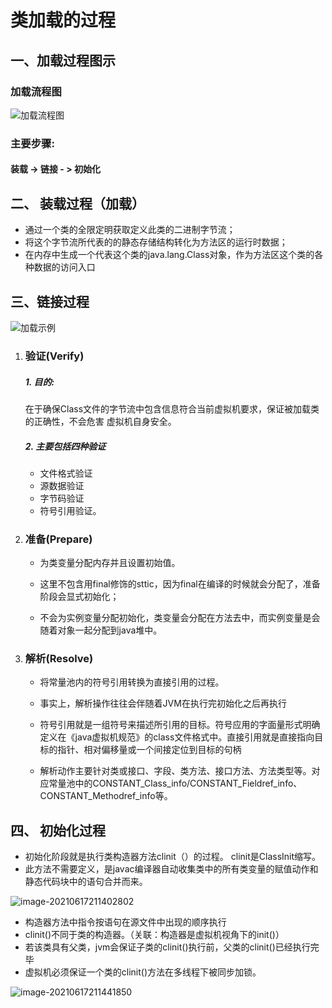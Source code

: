 # 类加载的过程

## 一、加载过程图示

### 加载流程图

![加载流程图](https://gitee.com/ShaoxiongDu/imageBed/raw/master/%E7%AC%AC02%E7%AB%A0_%E7%B1%BB%E7%9A%84%E5%8A%A0%E8%BD%BD%E8%BF%87%E7%A8%8B.jpg)

### 主要步骤:

#### 装载 -> 链接 - > 初始化

## 二、 装载过程（加载）

- 通过一个类的全限定明获取定义此类的二进制字节流；
- 将这个字节流所代表的的静态存储结构转化为方法区的运行时数据；
- 在内存中生成一个代表这个类的java.lang.Class对象，作为方法区这个类的各种数据的访问入口

## 三、链接过程

![加载示例](https://gitee.com/ShaoxiongDu/imageBed/raw/master/image-20210617145249791.png)

1. ### 验证(Verify)

   ##### 1. 目的:

   在于确保Class文件的字节流中包含信息符合当前虚拟机要求，保证被加载类的正确性，不会危害	虚拟机自身安全。

   ##### 2. 主要包括四种验证

   - 文件格式验证
   - 源数据验证
   - 字节码验证
   - 符号引用验证。

2. ### 准备(Prepare)

    - 为类变量分配内存并且设置初始值。

   - 这里不包含用final修饰的sttic，因为final在编译的时候就会分配了，准备阶段会显式初始化；
   - 不会为实例变量分配初始化，类变量会分配在方法去中，而实例变量是会随着对象一起分配到java堆中。

3. ### 解析(Resolve)

   - 将常量池内的符号引用转换为直接引用的过程。

   - 事实上，解析操作往往会伴随着JVM在执行完初始化之后再执行

   - 符号引用就是一组符号来描述所引用的目标。符号应用的字面量形式明确定义在《java虚拟机规范》的class文件格式中。直接引用就是直接指向目标的指针、相对偏移量或一个间接定位到目标的句柄

   - 解析动作主要针对类或接口、字段、类方法、接口方法、方法类型等。对应常量池中的CONSTANT_Class_info/CONSTANT_Fieldref_info、CONSTANT_Methodref_info等。

## 四、 初始化过程

- 初始化阶段就是执行类构造器方法clinit（）的过程。 clinit是ClassInit缩写。
- 此方法不需要定义，是javac编译器自动收集类中的所有类变量的赋值动作和静态代码块中的语句合并而来。

![image-20210617211402802](https://gitee.com/ShaoxiongDu/imageBed/raw/master/image-20210617211402802.png)

- 构造器方法中指令按语句在源文件中出现的顺序执行
- clinit()不同于类的构造器。（关联：构造器是虚拟机视角下的init()）
- 若该类具有父类，jvm会保证子类的clinit()执行前，父类的clinit()已经执行完毕
- 虚拟机必须保证一个类的clinit()方法在多线程下被同步加锁。

![image-20210617211441850](https://gitee.com/ShaoxiongDu/imageBed/raw/master/image-20210617211441850.png)
